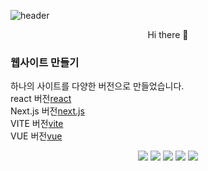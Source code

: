 ![header](https://capsule-render.vercel.app/api?type=transparent&color=0:A8D9CA,100:D6FFE3&height=400&text=Dreming%20of%20Develope&desc=green&descSize=40&descAlign=90&descAlignY=70&animation=fadeIn)
<p align='center'> Hi there 👋 </p>


### 웹사이트 만들기
하나의 사이트를 다양한 버전으로 만들었습니다. <br>
react 버전[react](https://github.com/chfhr22/react-project)<br>
Next.js 버전[next.js](https://github.com/chfhr22/next-project)<br>
VITE 버전[vite](https://github.com/chfhr22/vite-project2023)<br>
VUE 버전[vue](https://github.com/chfhr22/vue-project)


<div align=center>
  <img src="https://img.shields.io/badge/html5-E34F26?style=flat-square&logo=html5&logoColor=white"/>
  <img src="https://img.shields.io/badge/css-1572B6?style=flat-square&logo=css3&logoColor=white">
  <img src="https://img.shields.io/badge/javascript-F7DF1E?style=flat-square&logo=javascript&logoColor=white"/>
<!--   <img src="https://img.shields.io/badge/php-6C78AF?style=for-the-badge&logo=php&logoColor=white"> -->

  <img src="https://img.shields.io/badge/React-61DAFB?style=flat-square&logo=React&logoColor=white">
  <img src="https://img.shields.io/badge/jquery-0769AD?style=flat-square&logo=jquery&logoColor=white">
</div>
